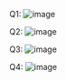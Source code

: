 Q1:
![image](https://github.com/iamrayyan1/OOP/assets/142688529/8d3b3303-e737-4300-a665-d1de3af15307)

Q2: 
![image](https://github.com/iamrayyan1/OOP/assets/142688529/d748e641-672d-41d5-8295-ad239a8e3bb0)

Q3:
![image](https://github.com/iamrayyan1/OOP/assets/142688529/b6b0740d-b7ec-4892-9eae-972be50e054c)

Q4:
![image](https://github.com/iamrayyan1/OOP/assets/142688529/7f9ef758-5cd7-4cf1-80c4-1af41d9423bc)

